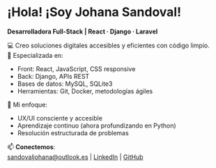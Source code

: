 # ¡Hola! ¡Soy Johana Sandoval!
**Desarrolladora Full-Stack | React · Django · Laravel**

💻 Creo soluciones digitales accesibles y eficientes con código limpio.  
🚀 Especializada en:  
- Front: React, JavaScript, CSS responsive  
- Back: Django, APIs REST
- Bases de datos: MySQL, SQLite3
- Herramientas: Git, Docker, metodologías ágiles  

🌟 Mi enfoque:  
- UX/UI consciente y accesible  
- Aprendizaje continuo (ahora profundizando en Python)  
- Resolución estructurada de problemas  

📫 **Conectemos**:  
[sandovaljohana@outlook.es](mailto:sandovaljohana@outlook.es) | 
[LinkedIn](https://linkedin.com/in/sandovaljohana) | 
[GitHub](https://github.com/sandovaljohana72)
